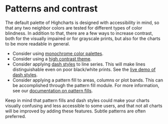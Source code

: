 Patterns and contrast
===

The default palette of Highcharts is designed with accessibility in mind, so that any two neighbor colors are tested for different types of color blindness. In addition to that, there are a few ways to increase contrast, both for the visually impaired or for grayscale prints, but also for the charts to be more readable in general.

*   Consider using [monochrome color palettes](https://www.highcharts.com/demo/pie-monochrome).
*   Consider using a [high contrast theme](https://www.highcharts.com/docs/chart-design-and-style/themes).
*   Consider applying [dash styles](https://api.highcharts.com/highcharts/plotOptions.line.dashStyle) to line series. This will make lines distinguishable even on poor black/white prints. See the [live demo of dash styles](https://jsfiddle.net/gh/get/library/pure/highcharts/highcharts/tree/master/samples/highcharts/plotoptions/series-dashstyle/).
*   Consider applying a pattern fill to areas, columns or plot bands. This can be accomplished through the pattern fill module. For more information, see our [documentation on pattern fills](https://www.highcharts.com/docs/chart-design-and-style/pattern-fills).

Keep in mind that pattern fills and dash styles could make your charts visually confusing and less accessible to some users, and that not all charts will be improved by adding these features. Subtle patterns are often preferred.
